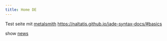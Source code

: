 ```yaml
---
title: Home DE
---
```


Test seite mit [metalsmith](http://www.metalsmith.io/)
https://naltatis.github.io/jade-syntax-docs/#basics

show [news](/de/news)

